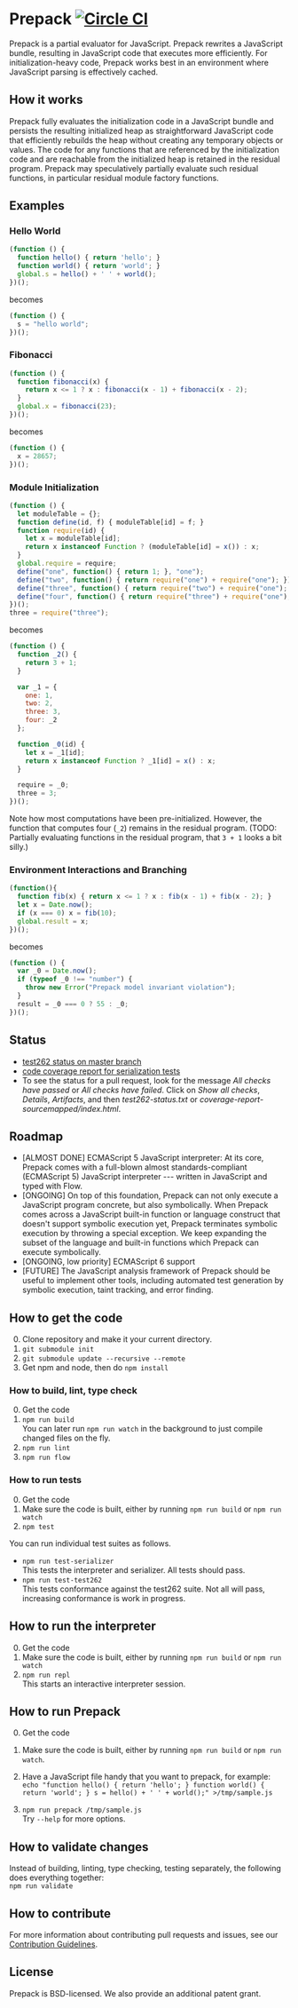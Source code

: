 # Prepack [![Circle CI](https://circleci.com/gh/facebook/prepack.png?style=shield&circle-token=1109197a81e634fd06e162c25d309a420585acd5)](https://circleci.com/gh/facebook/prepack)

Prepack is a partial evaluator for JavaScript. Prepack rewrites a JavaScript bundle, resulting in JavaScript code that executes more efficiently.
For initialization-heavy code, Prepack works best in an environment where JavaScript parsing is effectively cached.

## How it works

Prepack fully evaluates the initialization code in a JavaScript bundle and persists the resulting initialized heap as straightforward JavaScript code that efficiently rebuilds the heap without creating any temporary objects or values.
The code for any functions that are referenced by the initialization code and are reachable from the initialized heap is retained in the residual program.
Prepack may speculatively partially evaluate such residual functions, in particular residual module factory functions.

## Examples

### Hello World

```javascript
(function () {
  function hello() { return 'hello'; }
  function world() { return 'world'; }
  global.s = hello() + ' ' + world();
})();
```

becomes

```javascript
(function () {
  s = "hello world";
})();
```

### Fibonacci

```javascript
(function () {
  function fibonacci(x) {
    return x <= 1 ? x : fibonacci(x - 1) + fibonacci(x - 2);
  }
  global.x = fibonacci(23);
})();
```

becomes

```javascript
(function () {
  x = 28657;
})();
```

### Module Initialization

```javascript
(function () {
  let moduleTable = {};
  function define(id, f) { moduleTable[id] = f; }
  function require(id) {
    let x = moduleTable[id];
    return x instanceof Function ? (moduleTable[id] = x()) : x;
  }
  global.require = require;
  define("one", function() { return 1; }, "one");
  define("two", function() { return require("one") + require("one"); });
  define("three", function() { return require("two") + require("one"); });
  define("four", function() { return require("three") + require("one"); });
})();
three = require("three");
```

becomes

```javascript
(function () {
  function _2() {
    return 3 + 1;
  }

  var _1 = {
    one: 1,
    two: 2,
    three: 3,
    four: _2
  };

  function _0(id) {
    let x = _1[id];
    return x instanceof Function ? _1[id] = x() : x;
  }

  require = _0;
  three = 3;
})();
```

Note how most computations have been pre-initialized. However, the function that computes four (`_2`) remains in the residual program.
(TODO: Partially evaluating functions in the residual program, that `3 + 1` looks a bit silly.)

### Environment Interactions and Branching

```javascript
(function(){
  function fib(x) { return x <= 1 ? x : fib(x - 1) + fib(x - 2); }
  let x = Date.now();
  if (x === 0) x = fib(10);
  global.result = x;
})();
```

becomes

```javascript
(function () {
  var _0 = Date.now();
  if (typeof _0 !== "number") {
    throw new Error("Prepack model invariant violation");
  }
  result = _0 === 0 ? 55 : _0;
})();
```

## Status

- [test262 status on master branch](https://circleci.com/api/v1/project/facebook/prepack/latest/artifacts/0/$CIRCLE_ARTIFACTS/test262-status.txt?branch=master)
- [code coverage report for serialization tests](https://circleci.com/api/v1/project/facebook/prepack/latest/artifacts/0/$CIRCLE_ARTIFACTS/coverage-report-sourcemapped/index.html?branch=master)
- To see the status for a pull request, look for the message *All checks have passed* or *All checks have failed*. Click on *Show all checks*, *Details*, *Artifacts*, and then *test262-status.txt* or *coverage-report-sourcemapped/index.html*.

## Roadmap

- [ALMOST DONE] ECMAScript 5 JavaScript interpreter: At its core, Prepack comes with a full-blown almost standards-compliant (ECMAScript 5) JavaScript interpreter --- written in JavaScript and typed with Flow.
- [ONGOING] On top of this foundation, Prepack can not only execute a JavaScript program concrete, but also symbolically. When Prepack comes across a JavaScript built-in function or language construct that doesn't support symbolic execution yet, Prepack terminates symbolic execution by throwing a special exception. We keep expanding the subset of the language and built-in functions which Prepack can execute symbolically.
- [ONGOING, low priority] ECMAScript 6 support
- [FUTURE] The JavaScript analysis framework of Prepack should be useful to implement other tools, including automated test generation by symbolic execution, taint tracking, and error finding.

## How to get the code

0. Clone repository and make it your current directory.
1. `git submodule init`
2. `git submodule update --recursive --remote`
3. Get npm and node, then do
   `npm install`

### How to build, lint, type check

0. Get the code
1. `npm run build`  
   You can later run `npm run watch` in the background to just compile changed files on the fly.
2. `npm run lint`
3. `npm run flow`

### How to run tests

0. Get the code
1. Make sure the code is built, either by running `npm run build` or `npm run watch`
2. `npm test`

You can run individual test suites as follows.
- `npm run test-serializer`  
  This tests the interpreter and serializer. All tests should pass.
- `npm run test-test262`  
  This tests conformance against the test262 suite. Not all will pass, increasing conformance is work in progress.

## How to run the interpreter

0. Get the code
1. Make sure the code is built, either by running `npm run build` or `npm run watch`
2. `npm run repl`  
   This starts an interactive interpreter session.

## How to run Prepack

0. Get the code
1. Make sure the code is built, either by running `npm run build` or `npm run watch`.
2. Have a JavaScript file handy that you want to prepack, for example:  
   `echo "function hello() { return 'hello'; } function world() { return 'world'; } s = hello() + ' ' + world();" >/tmp/sample.js`

3. `npm run prepack /tmp/sample.js`  
   Try `--help` for more options.

## How to validate changes

Instead of building, linting, type checking, testing separately, the following does everything together:  
`npm run validate`

## How to contribute

For more information about contributing pull requests and issues, see our [Contribution Guidelines](./CONTRIBUTING.md).

## License

Prepack is BSD-licensed. We also provide an additional patent grant.
